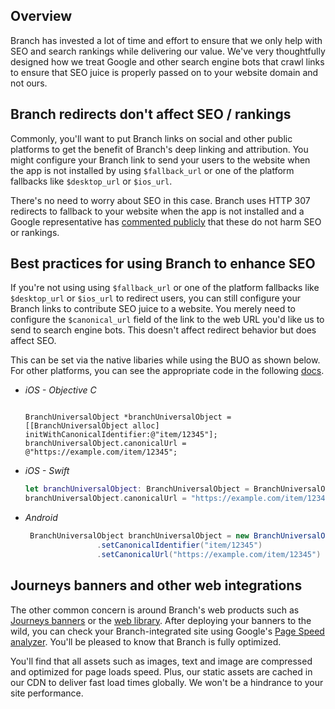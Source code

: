 ## Overview

Branch has invested a lot of time and effort to ensure that we only help with SEO and search rankings while delivering our value. We've very thoughtfully designed how we treat Google and other search engine bots that crawl links to ensure that SEO juice is properly passed on to your website domain and not ours. 

## Branch redirects don't affect SEO / rankings

Commonly, you'll want to put Branch links on social and other public platforms to get the benefit of Branch's deep linking and attribution. You might configure your Branch link to send your users to the website when the app is not installed by using `$fallback_url` or one of the platform fallbacks like `$desktop_url` or `$ios_url`. 

There's no need to worry about SEO in this case. Branch uses HTTP 307 redirects to fallback to your website when the app is not installed and a Google representative has [commented publicly](http://searchengineland.com/google-no-pagerank-dilution-using-301-302-30x-redirects-anymore-254608) that these do not harm SEO or rankings.

## Best practices for using Branch to enhance SEO

If you're not using using `$fallback_url` or one of the platform fallbacks like `$desktop_url` or `$ios_url` to redirect users, you can still configure your Branch links to contribute SEO juice to a website. You merely need to configure the `$canonical_url` field of the link to the web URL you'd like us to send to search engine bots. This doesn't affect redirect behavior but does affect SEO.

This can be set via the native libaries while using the BUO as shown below. For other platforms, you can see the appropriate code in the following [docs](#dialog-code?ios=create-content-reference&android=create-content-reference&adobe=create-deep-link&cordova=create-content-reference&mparticleAndroid=create-content-reference&mparticleIos=create-content-reference&titanium=create-content-reference&reactNative=create-content-reference&unity=create-content-reference&xamarin=create-content-reference).

- *iOS - Objective C*

    ```obj-c

    BranchUniversalObject *branchUniversalObject = [[BranchUniversalObject alloc] initWithCanonicalIdentifier:@"item/12345"];
    branchUniversalObject.canonicalUrl = @"https://example.com/item/12345";
    ```

- *iOS - Swift*

    ```swift
    let branchUniversalObject: BranchUniversalObject = BranchUniversalObject(canonicalIdentifier: "item/12345")
    branchUniversalObject.canonicalUrl = "https://example.com/item/12345"
    ```

- *Android*

    ```java
     BranchUniversalObject branchUniversalObject = new BranchUniversalObject()
                    .setCanonicalIdentifier("item/12345")
                    .setCanonicalUrl("https://example.com/item/12345")
    ```

## Journeys banners and other web integrations

The other common concern is around Branch's web products such as [Journeys banners](/pages/web/journeys/) or the [web library](/pages/web/integrate/). After deploying your banners to the wild, you can check your Branch-integrated site using Google's [Page Speed analyzer](https://developers.google.com/speed/pagespeed/). You'll be pleased to know that Branch is fully optimized.

You'll find that all assets such as images, text and image are compressed and optimized for page loads speed. Plus, our static assets are cached in our CDN to deliver fast load times globally. We won't be a hindrance to your site performance.
